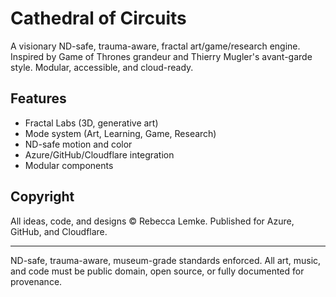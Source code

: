 # Cathedral of Circuits

A visionary ND-safe, trauma-aware, fractal art/game/research engine. Inspired by Game of Thrones grandeur and Thierry Mugler's avant-garde style. Modular, accessible, and cloud-ready.

## Features
- Fractal Labs (3D, generative art)
- Mode system (Art, Learning, Game, Research)
- ND-safe motion and color
- Azure/GitHub/Cloudflare integration
- Modular components

## Copyright
All ideas, code, and designs © Rebecca Lemke. Published for Azure, GitHub, and Cloudflare.


---
ND-safe, trauma-aware, museum-grade standards enforced. All art, music, and code must be public domain, open source, or fully documented for provenance.

